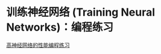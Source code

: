 # 训练神经网络 (Training Neural Networks)：编程练习



[高神经网络的性能编程练习](https://colab.research.google.com/notebooks/mlcc/improving_neural_net_performance.ipynb?utm_source=mlcc&utm_campaign=colab-external&utm_medium=referral&utm_content=improvingneuralnets-colab&hl=zh-cn)

